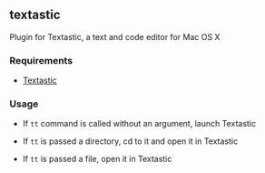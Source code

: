 ## textastic

Plugin for Textastic, a text and code editor for Mac OS X

### Requirements

 * [Textastic](https://www.textasticapp.com/mac.html)

### Usage

 * If `tt` command is called without an argument, launch Textastic

 * If `tt` is passed a directory, cd to it and open it in Textastic

 * If `tt` is passed a file, open it in Textastic
